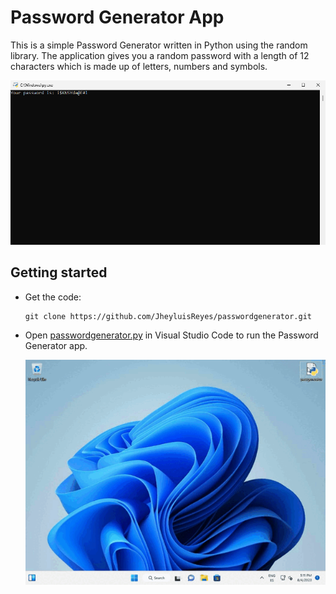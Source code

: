 # Password Generator App
This is a simple Password Generator written in Python using the random library.
The application gives you a random password with a length of 12 characters which is made up of letters, numbers and symbols.

  ![Password Generator Screenshot](images/PasswordGeneratorScreenshot.png)

## Getting started
- Get the code:
    ```
    git clone https://github.com/JheyluisReyes/passwordgenerator.git
    ```

- Open [passwordgenerator.py](passwordgenerator.py) in Visual Studio Code to run the Password Generator app.

  ![Password Generator Screenshot](images/PasswordGeneratorGIF.gif)
